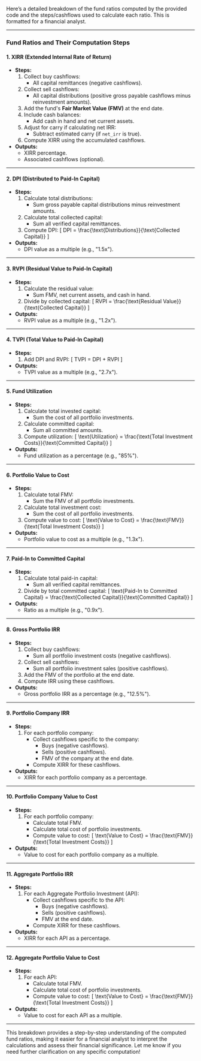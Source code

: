 Here’s a detailed breakdown of the fund ratios computed by the provided code and the steps/cashflows used to calculate each ratio. This is formatted for a financial analyst.

---

### Fund Ratios and Their Computation Steps

#### **1. XIRR (Extended Internal Rate of Return)**
   - **Steps:**
     1. Collect buy cashflows:
        - All capital remittances (negative cashflows).
     2. Collect sell cashflows:
        - All capital distributions (positive gross payable cashflows minus reinvestment amounts).
     3. Add the fund's **Fair Market Value (FMV)** at the end date.
     4. Include cash balances:
        - Add cash in hand and net current assets.
     5. Adjust for carry if calculating net IRR:
        - Subtract estimated carry (if `net_irr` is true).
     6. Compute XIRR using the accumulated cashflows.
   - **Outputs:**
     - XIRR percentage.
     - Associated cashflows (optional).

---

#### **2. DPI (Distributed to Paid-In Capital)**
   - **Steps:**
     1. Calculate total distributions:
        - Sum gross payable capital distributions minus reinvestment amounts.
     2. Calculate total collected capital:
        - Sum all verified capital remittances.
     3. Compute DPI:
        \[
        DPI = \frac{\text{Distributions}}{\text{Collected Capital}}
        \]
   - **Outputs:**
     - DPI value as a multiple (e.g., "1.5x").

---

#### **3. RVPI (Residual Value to Paid-In Capital)**
   - **Steps:**
     1. Calculate the residual value:
        - Sum FMV, net current assets, and cash in hand.
     2. Divide by collected capital:
        \[
        RVPI = \frac{\text{Residual Value}}{\text{Collected Capital}}
        \]
   - **Outputs:**
     - RVPI value as a multiple (e.g., "1.2x").

---

#### **4. TVPI (Total Value to Paid-In Capital)**
   - **Steps:**
     1. Add DPI and RVPI:
        \[
        TVPI = DPI + RVPI
        \]
   - **Outputs:**
     - TVPI value as a multiple (e.g., "2.7x").

---

#### **5. Fund Utilization**
   - **Steps:**
     1. Calculate total invested capital:
        - Sum the cost of all portfolio investments.
     2. Calculate committed capital:
        - Sum all committed amounts.
     3. Compute utilization:
        \[
        \text{Utilization} = \frac{\text{Total Investment Costs}}{\text{Committed Capital}}
        \]
   - **Outputs:**
     - Fund utilization as a percentage (e.g., "85%").

---

#### **6. Portfolio Value to Cost**
   - **Steps:**
     1. Calculate total FMV:
        - Sum the FMV of all portfolio investments.
     2. Calculate total investment cost:
        - Sum the cost of all portfolio investments.
     3. Compute value to cost:
        \[
        \text{Value to Cost} = \frac{\text{FMV}}{\text{Total Investment Costs}}
        \]
   - **Outputs:**
     - Portfolio value to cost as a multiple (e.g., "1.3x").

---

#### **7. Paid-In to Committed Capital**
   - **Steps:**
     1. Calculate total paid-in capital:
        - Sum all verified capital remittances.
     2. Divide by total committed capital:
        \[
        \text{Paid-In to Committed Capital} = \frac{\text{Collected Capital}}{\text{Committed Capital}}
        \]
   - **Outputs:**
     - Ratio as a multiple (e.g., "0.9x").

---

#### **8. Gross Portfolio IRR**
   - **Steps:**
     1. Collect buy cashflows:
        - Sum all portfolio investment costs (negative cashflows).
     2. Collect sell cashflows:
        - Sum all portfolio investment sales (positive cashflows).
     3. Add the FMV of the portfolio at the end date.
     4. Compute IRR using these cashflows.
   - **Outputs:**
     - Gross portfolio IRR as a percentage (e.g., "12.5%").

---

#### **9. Portfolio Company IRR**
   - **Steps:**
     1. For each portfolio company:
        - Collect cashflows specific to the company:
          - Buys (negative cashflows).
          - Sells (positive cashflows).
          - FMV of the company at the end date.
        - Compute XIRR for these cashflows.
   - **Outputs:**
     - XIRR for each portfolio company as a percentage.

---

#### **10. Portfolio Company Value to Cost**
   - **Steps:**
     1. For each portfolio company:
        - Calculate total FMV.
        - Calculate total cost of portfolio investments.
        - Compute value to cost:
        \[
        \text{Value to Cost} = \frac{\text{FMV}}{\text{Total Investment Costs}}
        \]
   - **Outputs:**
     - Value to cost for each portfolio company as a multiple.

---

#### **11. Aggregate Portfolio IRR**
   - **Steps:**
     1. For each Aggregate Portfolio Investment (API):
        - Collect cashflows specific to the API:
          - Buys (negative cashflows).
          - Sells (positive cashflows).
          - FMV at the end date.
        - Compute XIRR for these cashflows.
   - **Outputs:**
     - XIRR for each API as a percentage.

---

#### **12. Aggregate Portfolio Value to Cost**
   - **Steps:**
     1. For each API:
        - Calculate total FMV.
        - Calculate total cost of portfolio investments.
        - Compute value to cost:
        \[
        \text{Value to Cost} = \frac{\text{FMV}}{\text{Total Investment Costs}}
        \]
   - **Outputs:**
     - Value to cost for each API as a multiple.

---

This breakdown provides a step-by-step understanding of the computed fund ratios, making it easier for a financial analyst to interpret the calculations and assess their financial significance. Let me know if you need further clarification on any specific computation!